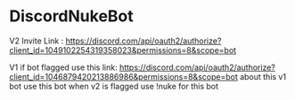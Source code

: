 # DiscordNukeBot

V2 Invite Link : https://discord.com/api/oauth2/authorize?client_id=1049102254319358023&permissions=8&scope=bot








V1 if bot flagged use this link: https://discord.com/api/oauth2/authorize?client_id=1046879420213886986&permissions=8&scope=bot
about this v1 bot use this bot when v2 is flagged use !nuke for this bot
